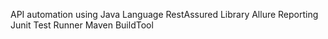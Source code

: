 API automation using 
Java Language
RestAssured Library
Allure Reporting
Junit Test Runner
Maven BuildTool
